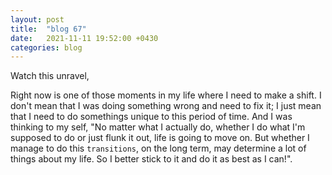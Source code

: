 ```yaml
---
layout: post
title:  "blog 67"
date:   2021-11-11 19:52:00 +0430
categories: blog
---
```


Watch this unravel,

Right now is one of those moments in my life where I need to make a shift. I don't mean that I was doing something wrong and need to fix it; I just mean that I need to do somethings unique to this period of time. And I was thinking to my self, "No matter what I actually do, whether I do what I'm supposed to do or just flunk it out, life is going to move on. But whether I manage to do this `transitions`, on the long term, may determine a lot of things about my life. So I better stick to it and do it as best as I can!".
